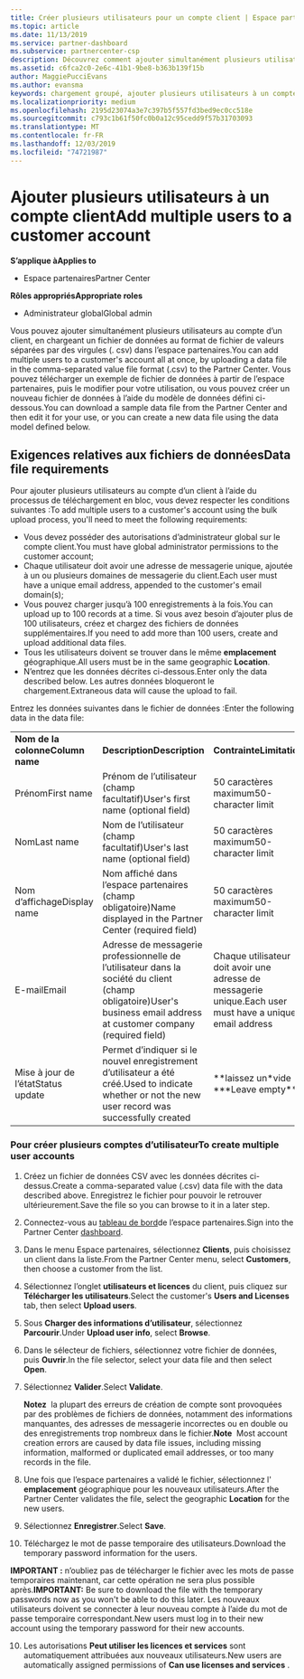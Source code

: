 ```yaml
---
title: Créer plusieurs utilisateurs pour un compte client | Espace partenaires
ms.topic: article
ms.date: 11/13/2019
ms.service: partner-dashboard
ms.subservice: partnercenter-csp
description: Découvrez comment ajouter simultanément plusieurs utilisateurs au compte d’un client, en chargeant un fichier de données au format de fichier de valeurs séparées par des virgules (. csv) dans l’espace partenaires.
ms.assetid: c6fca2c0-2e6c-41b1-9be8-b363b139f15b
author: MaggiePucciEvans
ms.author: evansma
keywords: chargement groupé, ajouter plusieurs utilisateurs à un compte client, ajouter des utilisateurs du client, chargement groupé des utilisateurs du client, compte client, utilisateurs du client, utilisateurs
ms.localizationpriority: medium
ms.openlocfilehash: 2195d23074a3e7c397b5f557fd3bed9ec0cc518e
ms.sourcegitcommit: c793c1b61f50fc0b0a12c95cedd9f57b31703093
ms.translationtype: MT
ms.contentlocale: fr-FR
ms.lasthandoff: 12/03/2019
ms.locfileid: "74721987"
---
```

# <a name="add-multiple-users-to-a-customer-account"></a><span data-ttu-id="57886-104">Ajouter plusieurs utilisateurs à un compte client</span><span class="sxs-lookup"><span data-stu-id="57886-104">Add multiple users to a customer account</span></span>

<span data-ttu-id="57886-105">**S’applique à**</span><span class="sxs-lookup"><span data-stu-id="57886-105">**Applies to**</span></span>

- <span data-ttu-id="57886-106">Espace partenaires</span><span class="sxs-lookup"><span data-stu-id="57886-106">Partner Center</span></span>

<span data-ttu-id="57886-107">**Rôles appropriés**</span><span class="sxs-lookup"><span data-stu-id="57886-107">**Appropriate roles**</span></span>

- <span data-ttu-id="57886-108">Administrateur global</span><span class="sxs-lookup"><span data-stu-id="57886-108">Global admin</span></span>

<span data-ttu-id="57886-109">Vous pouvez ajouter simultanément plusieurs utilisateurs au compte d’un client, en chargeant un fichier de données au format de fichier de valeurs séparées par des virgules (. csv) dans l’espace partenaires.</span><span class="sxs-lookup"><span data-stu-id="57886-109">You can add multiple users to a customer's account all at once, by uploading a data file in the comma-separated value file format (.csv) to the Partner Center.</span></span> <span data-ttu-id="57886-110">Vous pouvez télécharger un exemple de fichier de données à partir de l’espace partenaires, puis le modifier pour votre utilisation, ou vous pouvez créer un nouveau fichier de données à l’aide du modèle de données défini ci-dessous.</span><span class="sxs-lookup"><span data-stu-id="57886-110">You can download a sample data file from the Partner Center and then edit it for your use, or you can create a new data file using the data model defined below.</span></span>

## <a href="" id="creatingtheimportcsvfile"></a><span data-ttu-id="57886-111">Exigences relatives aux fichiers de données</span><span class="sxs-lookup"><span data-stu-id="57886-111">Data file requirements</span></span>

<span data-ttu-id="57886-112">Pour ajouter plusieurs utilisateurs au compte d’un client à l’aide du processus de téléchargement en bloc, vous devez respecter les conditions suivantes :</span><span class="sxs-lookup"><span data-stu-id="57886-112">To add multiple users to a customer's account using the bulk upload process, you'll need to meet the following requirements:</span></span>

- <span data-ttu-id="57886-113">Vous devez posséder des autorisations d’administrateur global sur le compte client.</span><span class="sxs-lookup"><span data-stu-id="57886-113">You must have global administrator permissions to the customer account;</span></span>
- <span data-ttu-id="57886-114">Chaque utilisateur doit avoir une adresse de messagerie unique, ajoutée à un ou plusieurs domaines de messagerie du client.</span><span class="sxs-lookup"><span data-stu-id="57886-114">Each user must have a unique email address, appended to the customer's email domain(s);</span></span>
- <span data-ttu-id="57886-115">Vous pouvez charger jusqu’à 100&nbsp;enregistrements à la fois.</span><span class="sxs-lookup"><span data-stu-id="57886-115">You can upload up to 100 records at a time.</span></span> <span data-ttu-id="57886-116">Si vous avez besoin d’ajouter plus de 100&nbsp;utilisateurs, créez et chargez des fichiers de données supplémentaires.</span><span class="sxs-lookup"><span data-stu-id="57886-116">If you need to add more than 100 users, create and upload additional data files.</span></span>
- <span data-ttu-id="57886-117">Tous les utilisateurs doivent se trouver dans le même **emplacement** géographique.</span><span class="sxs-lookup"><span data-stu-id="57886-117">All users must be in the same geographic **Location**.</span></span>
- <span data-ttu-id="57886-118">N’entrez que les données décrites ci-dessous.</span><span class="sxs-lookup"><span data-stu-id="57886-118">Enter only the data described below.</span></span> <span data-ttu-id="57886-119">Les autres données bloqueront le chargement.</span><span class="sxs-lookup"><span data-stu-id="57886-119">Extraneous data will cause the upload to fail.</span></span>

<span data-ttu-id="57886-120">Entrez les données suivantes dans le fichier de données&nbsp;:</span><span class="sxs-lookup"><span data-stu-id="57886-120">Enter the following data in the data file:</span></span>

|                 |                                                                              |                                            |
|-----------------|------------------------------------------------------------------------------|--------------------------------------------|
| <span data-ttu-id="57886-121">**Nom de la colonne**</span><span class="sxs-lookup"><span data-stu-id="57886-121">**Column name**</span></span> | <span data-ttu-id="57886-122">**Description**</span><span class="sxs-lookup"><span data-stu-id="57886-122">**Description**</span></span>                                                              | <span data-ttu-id="57886-123">**Contrainte**</span><span class="sxs-lookup"><span data-stu-id="57886-123">**Limitation**</span></span>                             |
| <span data-ttu-id="57886-124">Prénom</span><span class="sxs-lookup"><span data-stu-id="57886-124">First name</span></span>      | <span data-ttu-id="57886-125">Prénom de l’utilisateur (champ facultatif)</span><span class="sxs-lookup"><span data-stu-id="57886-125">User's first name (optional field)</span></span>                                           | <span data-ttu-id="57886-126">50&nbsp;caractères maximum</span><span class="sxs-lookup"><span data-stu-id="57886-126">50-character limit</span></span>                         |
| <span data-ttu-id="57886-127">Nom</span><span class="sxs-lookup"><span data-stu-id="57886-127">Last name</span></span>       | <span data-ttu-id="57886-128">Nom de l’utilisateur (champ facultatif)</span><span class="sxs-lookup"><span data-stu-id="57886-128">User's last name (optional field)</span></span>                                            | <span data-ttu-id="57886-129">50&nbsp;caractères maximum</span><span class="sxs-lookup"><span data-stu-id="57886-129">50-character limit</span></span>                         |
| <span data-ttu-id="57886-130">Nom d’affichage</span><span class="sxs-lookup"><span data-stu-id="57886-130">Display name</span></span>    | <span data-ttu-id="57886-131">Nom affiché dans l’espace partenaires (champ obligatoire)</span><span class="sxs-lookup"><span data-stu-id="57886-131">Name displayed in the Partner Center (required field)</span></span>                            | <span data-ttu-id="57886-132">50&nbsp;caractères maximum</span><span class="sxs-lookup"><span data-stu-id="57886-132">50-character limit</span></span>                         |
| <span data-ttu-id="57886-133">E-mail</span><span class="sxs-lookup"><span data-stu-id="57886-133">Email</span></span>           | <span data-ttu-id="57886-134">Adresse de messagerie professionnelle de l’utilisateur dans la société du client (champ obligatoire)</span><span class="sxs-lookup"><span data-stu-id="57886-134">User's business email address at customer company (required field)</span></span>           | <span data-ttu-id="57886-135">Chaque utilisateur doit avoir une adresse de messagerie unique.</span><span class="sxs-lookup"><span data-stu-id="57886-135">Each user must have a unique email address</span></span> |
| <span data-ttu-id="57886-136">Mise à jour de l’état</span><span class="sxs-lookup"><span data-stu-id="57886-136">Status update</span></span>   | <span data-ttu-id="57886-137">Permet d’indiquer si le nouvel enregistrement d’utilisateur a été créé.</span><span class="sxs-lookup"><span data-stu-id="57886-137">Used to indicate whether or not the new user record was successfully created</span></span> | <span data-ttu-id="57886-138">\*\*laissez un\*vide \*</span><span class="sxs-lookup"><span data-stu-id="57886-138">\*\*Leave empty\*\*</span></span>                        |

### <a href="" id="createmultipleuseraccounts"></a><span data-ttu-id="57886-139">Pour créer plusieurs comptes d’utilisateur</span><span class="sxs-lookup"><span data-stu-id="57886-139">To create multiple user accounts</span></span>

<a href="" id="creatingtheaccounts"></a>

1. <span data-ttu-id="57886-140">Créez un fichier de données&nbsp;CSV avec les données décrites ci-dessus.</span><span class="sxs-lookup"><span data-stu-id="57886-140">Create a comma-separated value (.csv) data file with the data described above.</span></span> <span data-ttu-id="57886-141">Enregistrez le fichier pour pouvoir le retrouver ultérieurement.</span><span class="sxs-lookup"><span data-stu-id="57886-141">Save the file so you can browse to it in a later step.</span></span>

2. <span data-ttu-id="57886-142">Connectez-vous au [tableau de bord](https://partner.microsoft.com/dashboard)de l’espace partenaires.</span><span class="sxs-lookup"><span data-stu-id="57886-142">Sign into the Partner Center [dashboard](https://partner.microsoft.com/dashboard).</span></span>

3. <span data-ttu-id="57886-143">Dans le menu Espace partenaires, sélectionnez **Clients**, puis choisissez un client dans la liste.</span><span class="sxs-lookup"><span data-stu-id="57886-143">From the Partner Center menu, select **Customers**, then choose a customer from the list.</span></span>

4. <span data-ttu-id="57886-144">Sélectionnez l’onglet **utilisateurs et licences** du client, puis cliquez sur **Télécharger les utilisateurs**.</span><span class="sxs-lookup"><span data-stu-id="57886-144">Select the customer's **Users and Licenses** tab, then select **Upload users**.</span></span>

5. <span data-ttu-id="57886-145">Sous **Charger des informations d’utilisateur**, sélectionnez **Parcourir**.</span><span class="sxs-lookup"><span data-stu-id="57886-145">Under **Upload user info**, select **Browse**.</span></span>

6. <span data-ttu-id="57886-146">Dans le sélecteur de fichiers, sélectionnez votre fichier de données, puis **Ouvrir**.</span><span class="sxs-lookup"><span data-stu-id="57886-146">In the file selector, select your data file and then select **Open**.</span></span>

7. <span data-ttu-id="57886-147">Sélectionnez **Valider**.</span><span class="sxs-lookup"><span data-stu-id="57886-147">Select **Validate**.</span></span>

    <span data-ttu-id="57886-148">**Notez**  la plupart des erreurs de création de compte sont provoquées par des problèmes de fichiers de données, notamment des informations manquantes, des adresses de messagerie incorrectes ou en double ou des enregistrements trop nombreux dans le fichier.</span><span class="sxs-lookup"><span data-stu-id="57886-148">**Note**  Most account creation errors are caused by data file issues, including missing information, malformed or duplicated email addresses, or too many records in the file.</span></span>

8. <span data-ttu-id="57886-149">Une fois que l’espace partenaires a validé le fichier, sélectionnez l' **emplacement** géographique pour les nouveaux utilisateurs.</span><span class="sxs-lookup"><span data-stu-id="57886-149">After the Partner Center validates the file, select the geographic **Location** for the new users.</span></span>
9. <span data-ttu-id="57886-150">Sélectionnez **Enregistrer**.</span><span class="sxs-lookup"><span data-stu-id="57886-150">Select **Save**.</span></span>
10. <span data-ttu-id="57886-151">Téléchargez le mot de passe temporaire des utilisateurs.</span><span class="sxs-lookup"><span data-stu-id="57886-151">Download the temporary password information for the users.</span></span>

<span data-ttu-id="57886-152">**IMPORTANT&nbsp;:** n’oubliez pas de télécharger le fichier avec les mots de passe temporaires maintenant, car cette opération ne sera plus possible après.</span><span class="sxs-lookup"><span data-stu-id="57886-152">**IMPORTANT:** Be sure to download the file with the temporary passwords now as you won't be able to do this later.</span></span> <span data-ttu-id="57886-153">Les nouveaux utilisateurs doivent se connecter à leur nouveau compte à l’aide du mot de passe temporaire correspondant.</span><span class="sxs-lookup"><span data-stu-id="57886-153">New users must log in to their new account using the temporary password for their new accounts.</span></span>

10. <span data-ttu-id="57886-154">Les autorisations **Peut utiliser les licences et services** sont automatiquement attribuées aux nouveaux utilisateurs.</span><span class="sxs-lookup"><span data-stu-id="57886-154">New users are automatically assigned permissions of **Can use licenses and services** .</span></span> 

 

 



